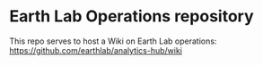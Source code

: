 # Earth Lab Operations repository

This repo serves to host a Wiki on Earth Lab operations: https://github.com/earthlab/analytics-hub/wiki
